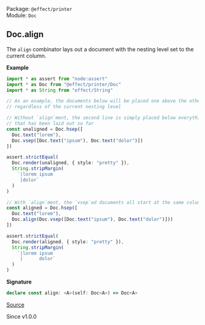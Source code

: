 Package: `@effect/printer`<br />
Module: `Doc`<br />

## Doc.align

The `align` combinator lays out a document with the nesting level set to the
current column.

**Example**

```ts
import * as assert from "node:assert"
import * as Doc from "@effect/printer/Doc"
import * as String from "effect/String"

// As an example, the documents below will be placed one above the other
// regardless of the current nesting level

// Without `align`ment, the second line is simply placed below everything
// that has been laid out so far
const unaligned = Doc.hsep([
  Doc.text("lorem"),
  Doc.vsep([Doc.text("ipsum"), Doc.text("dolor")])
])

assert.strictEqual(
  Doc.render(unaligned, { style: "pretty" }),
  String.stripMargin(
    `|lorem ipsum
     |dolor`
  )
)

// With `align`ment, the `vsep`ed documents all start at the same column
const aligned = Doc.hsep([
  Doc.text("lorem"),
  Doc.align(Doc.vsep([Doc.text("ipsum"), Doc.text("dolor")]))
])

assert.strictEqual(
  Doc.render(aligned, { style: "pretty" }),
  String.stripMargin(
    `|lorem ipsum
     |      dolor`
  )
)
```

**Signature**

```ts
declare const align: <A>(self: Doc<A>) => Doc<A>
```

[Source](https://github.com/Effect-TS/effect/tree/main/packages/printer/src/Doc.ts#L1715)

Since v1.0.0